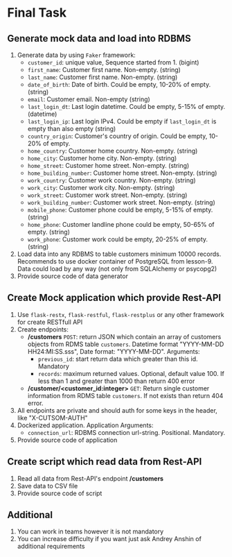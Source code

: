 # Final Task

## Generate mock data and load into RDBMS
1. Generate data by using `Faker` framework:
    * `customer_id`: unique value, Sequence started from 1. (bigint)
    * `first_name`: Customer first name. Non-empty. (string)
    * `last_name`: Customer first name. Non-empty. (string)
    * `date_of_birth`: Date of birth. Could be empty, 10-20% of empty. (string)
    * `email`: Customer email. Non-empty (string)
    * `last_login_dt`: Last login datetime. Could be empty, 5-15% of empty. (datetime)
    * `last_login_ip`: Last login IPv4. Could be empty if `last_login_dt` is empty than also empty (string)
    * `country_origin`: Customer's country of origin. Could be empty, 10-20% of empty.
    * `home_country`: Customer home country. Non-empty. (string)
    * `home_city`: Customer home city. Non-empty. (string)
    * `home_street`: Customer home street. Non-empty. (string)
    * `home_building_number`: Customer home street. Non-empty. (string)
    * `work_country`: Customer work country. Non-empty. (string)
    * `work_city`: Customer work city. Non-empty. (string)
    * `work_street`: Customer work street. Non-empty. (string)
    * `work_building_number`: Customer work street. Non-empty. (string)
    * `mobile_phone`: Customer phone could be empty, 5-15% of empty. (string)
    * `home_phone`: Customer landline phone could be empty, 50-65% of empty. (string)
    * `work_phone`: Customer work could be empty, 20-25% of empty. (string)
2. Load data into any RDBMS to table customers minimum 10000 records. Recommends to use docker container of PostgreSQL from lesson-9.
   Data could load by any way (not only from SQLAlchemy or psycopg2)
3. Provide source code of data generator


## Create Mock application which provide Rest-API
1. Use `flask-restx`, `flask-restful`, `flask-restplus` or any other framework for create RESTfull API
2. Create endpoints:
    * __/customers__ `POST`: return JSON which contain an array of customers objects from RDMS table `customers`.
      Datetime format "YYYY-MM-DD HH24:MI:SS.sss", Date format: "YYYY-MM-DD". Arguments:
        * `previous_id`: start return data which greater than this id. Mandatory
        * `records`: maximum returned values. Optional, default value 100. If less than 1 and greater than 1000 than return 400 error
    * __/customer/<customer_id:integer>__ `GET`: Return single customer information from RDMS table `customers`. If not exists than return 404 error.
3. All endpoints are private and should auth for some keys in the header, like "X-CUTSOM-AUTH"
4. Dockerized application. Application Arguments:
    * `connection_url`: RDBMS connection url-string. Positional. Mandatory.
5. Provide source code of application


## Create script which read data from Rest-API
1. Read all data from Rest-API's endpoint __/customers__
2. Save data to CSV file
3. Provide source code of script


## Additional
1. You can work in teams however it is not mandatory
2. You can increase difficulty if you want just ask Andrey Anshin of additional requirements
